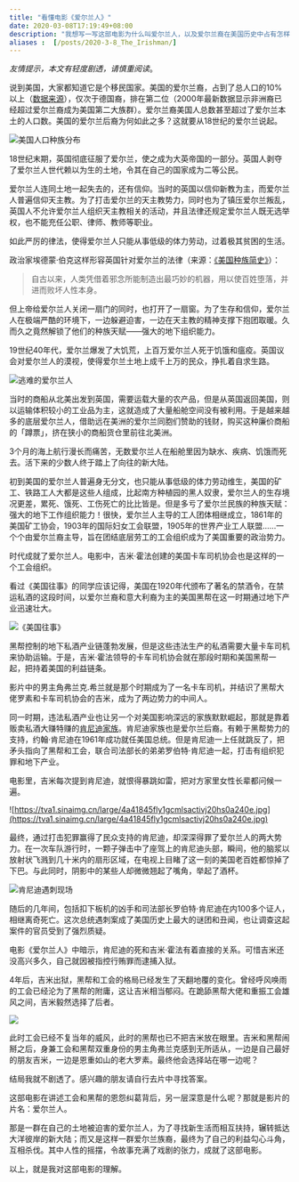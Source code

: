 ```yaml
---
title: "看懂电影《爱尔兰人》"
date: 2020-03-08T17:19:49+08:00
description: "我想写一写这部电影为什么叫爱尔兰人，以及爱尔兰裔在美国历史中占有怎样的地位。"
aliases :  [/posts/2020-3-8_The_Irishman/]
---
```


*友情提示，本文有轻度剧透，请慎重阅读*。

说到美国，大家都知道它是个移民国家。美国的爱尔兰裔，占到了总人口的10%以上（[数据来源](https://zh.wikipedia.org/zh-hant/%E6%84%9B%E7%88%BE%E8%98%AD%E8%A3%94%E7%BE%8E%E5%9C%8B%E4%BA%BA)），仅次于德国裔，排在第二位（2000年最新数据显示非洲裔已经超过爱尔兰裔成为美国第二大族群）。爱尔兰裔美国人总数甚至超过了爱尔兰本土的人口数。美国的爱尔兰后裔为何如此之多？这就要从18世纪的爱尔兰说起。

![美国人口种族分布](https://tva1.sinaimg.cn/large/4a41845fly1gcmm29s2zwj21co1iwdp1.jpg)

18世纪末期，英国彻底征服了爱尔兰，使之成为大英帝国的一部分。英国人剥夺了爱尔兰人世代赖以为生的土地，令其在自己的国家成为二等公民。

爱尔兰人连同土地一起失去的，还有信仰。当时的英国以信仰新教为主，而爱尔兰人普遍信仰天主教。为了打击爱尔兰的天主教势力，同时也为了镇压爱尔兰叛乱，英国人不允许爱尔兰人组织天主教相关的活动，并且法律还规定爱尔兰人既无选举权，也不能充任公职、律师、教师等职业。

如此严厉的律法，使得爱尔兰人只能从事低级的体力劳动，过着极其贫困的生活。

政治家埃德蒙·伯克这样形容英国针对爱尔兰的法律（来源：[《美国种族简史》](https://book.douban.com/subject/6892579//)）：

> 自古以来，人类凭借着邪念所能制造出最巧妙的机器，用以使百姓堕落，并进而败坏人性本身。

但上帝给爱尔兰人关闭一扇门的同时，也打开了一扇窗。为了生存和信仰，爱尔兰人在极端严酷的环境下，一边躲避迫害，一边在天主教的精神支撑下抱团取暖。久而久之竟然解锁了他们的种族天赋——强大的地下组织能力。

19世纪40年代，爱尔兰爆发了大饥荒，上百万爱尔兰人死于饥饿和瘟疫。英国议会对爱尔兰人的漠视，使得爱尔兰土地上成千上万的民众，挣扎着自求生路。

![逃难的爱尔兰人](https://tva1.sinaimg.cn/large/4a41845fly1gcmlzyv92aj20u00jbq92.jpg)

当时的商船从北美出发到英国，需要运载大量的农产品，但是从英国返回美国，则以运输体积较小的工业品为主，这就造成了大量船舱空间没有被利用。于是越来越多的底层爱尔兰人，借助远在美洲的爱尔兰同胞们赞助的钱财，购买这种廉价商船的「蹲票」，挤在狭小的商船货仓里前往北美洲。

3个月的海上航行漫长而痛苦，无数爱尔兰人在船舱里因为缺水、疾病、饥饿而死去。活下来的少数人终于踏上了向往的新大陆。

初到美国的爱尔兰人普遍身无分文，也只能从事低级的体力劳动维生，美国的矿工、铁路工人大都是这些人组成，比起南方种植园的黑人奴隶，爱尔兰人的生存境况更差，累死、饿死、工伤死亡的比比皆是。但是多亏了爱尔兰民族的种族天赋：强大的地下工作组织能力！很快，爱尔兰人主导的工人团体相继成立，1861年的美国矿工协会，1903年的国际妇女工会联盟，1905年的世界产业工人联盟……一个个由爱尔兰裔主导，旨在团结底层劳工的工会组织成为了美国重要的政治势力。

时代成就了爱尔兰人。电影中，吉米·霍法创建的美国卡车司机协会也是这样的一个工会组织。

看过《美国往事》的同学应该记得，美国在1920年代颁布了著名的禁酒令，在禁运私酒的这段时间，以爱尔兰裔和意大利裔为主的美国黑帮在这一时期通过地下产业迅速壮大。

![《美国往事》](https://tva1.sinaimg.cn/large/4a41845fly1gcmlugn0f7j20hs0a0dh2.jpg)

黑帮控制的地下私酒产业链蓬勃发展，但是这些违法生产的私酒需要大量卡车司机来协助运输。于是，吉米·霍法领导的卡车司机协会就在那段时期和美国黑帮一起，把持着美国的利益链条。

影片中的男主角弗兰克.希兰就是那个时期成为了一名卡车司机，并结识了黑帮大佬罗素和卡车司机协会的吉米，成为了两边势力的中间人。

同一时期，违法私酒产业也让另一个对美国影响深远的家族默默崛起，那就是靠着贩卖私酒大赚特赚的[肯尼迪家族](https://zh.wikipedia.org/zh-hant/%E8%82%AF%E5%B0%BC%E8%BF%AA%E5%AE%B6%E6%97%8F)。肯尼迪家族也是爱尔兰后裔。有赖于黑帮势力的支持，约翰·肯尼迪在1961年成功就任美国总统。但是肯尼迪一上任就跳反了，把矛头指向了黑帮和工会，联合司法部长的弟弟罗伯特·肯尼迪一起，打击有组织犯罪和地下产业。

电影里，吉米每次提到肯尼迪，就恨得暴跳如雷，把对方家里女性长辈都问候一遍。

![https://tva1.sinaimg.cn/large/4a41845fly1gcmlsactivj20hs0a240e.jpg](https://tva1.sinaimg.cn/large/4a41845fly1gcmlsactivj20hs0a240e.jpg)

最终，通过打击犯罪赢得了民众支持的肯尼迪，却深深得罪了爱尔兰人的两大势力。在一次车队游行时，一颗子弹击中了座驾上的肯尼迪头部，瞬间，他的脑浆以放射状飞溅到几十米内的扇形区域，在电视上目睹了这一刻的美国老百姓都惊掉了下巴。与此同时，阴影中的某些人却微微翘起了嘴角，举起了酒杯。

![肯尼迪遇刺现场](https://tva1.sinaimg.cn/large/4a41845fly1gcmmle3gpsj20m80e3go3.jpg)

随后的几年间，包括扣下板机的凶手和司法部长罗伯特·肯尼迪在内100多个证人，相继离奇死亡。这次总统遇刺案成了美国历史上最大的谜团和丑闻，也让调查这起案件的官员受到了强烈质疑。

电影《爱尔兰人》中暗示，肯尼迪的死和吉米·霍法有着直接的关系。可惜吉米还没高兴多久，自己就因被指控行贿罪而逮捕入狱。

4年后，吉米出狱，黑帮和工会的格局已经发生了天翻地覆的变化。曾经呼风唤雨的工会已经沦为了黑帮的附庸，这让吉米相当郁闷。在跪舔黑帮大佬和重振工会雄风之间，吉米毅然选择了后者。

![](https://tva1.sinaimg.cn/large/4a41845fly1gcmj4gdkqsj20za0j47rb.jpg)

此时工会已经不复当年的威风，此时的黑帮也已不把吉米放在眼里。吉米和黑帮闹掰之后，身兼工会和黑帮双重身份的男主角弗兰克感到无所适从，一边是自己最好的朋友吉米，一边是恩重如山的老大罗素。最终他会选择站在哪一边呢？

结局我就不剧透了。感兴趣的朋友请自行去片中寻找答案。

这部电影在讲述工会和黑帮的恩怨纠葛背后，另一层深意是什么呢？那就是影片的片名：爱尔兰人。

那是一群在自己的土地被迫害的爱尔兰人，为了寻找新生活而相互扶持，辗转抵达大洋彼岸的新大陆；而又是这样一群爱尔兰族裔，最终为了自己的利益勾心斗角，互相杀伐。其中人性的摇摆，令故事充满了戏剧的张力，成就了这部电影。

以上，就是我对这部电影的理解。